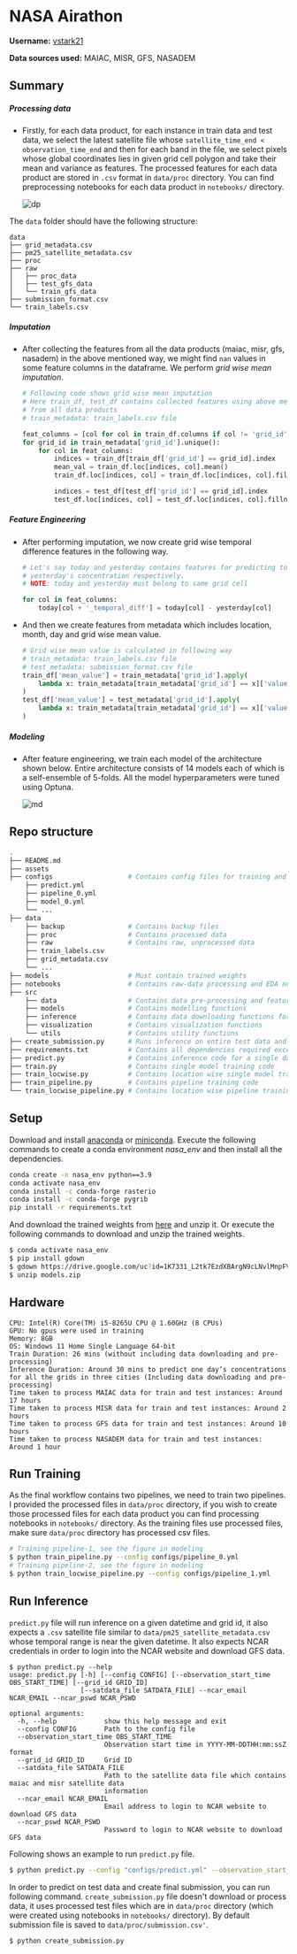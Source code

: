 # NASA Airathon

**Username:** [vstark21](https://www.drivendata.org/users/vstark21/)

**Data sources used:** MAIAC, MISR, GFS, NASADEM

## Summary

##### Processing data

* Firstly, for each data product, for each instance in train data and test data, we select the latest satellite file whose `satellite_time_end < observation_time_end` and then for each band in the file, we select pixels whose global coordinates lies in given grid cell polygon and take their mean and variance as features. The processed features for each data product are stored in `.csv` format in `data/proc` directory. You can find preprocessing notebooks for each data product in `notebooks/` directory. 
  
  ![dp](assets/dp.png)

The `data` folder should have the following structure:

```
data
├── grid_metadata.csv
├── pm25_satellite_metadata.csv
├── proc
├── raw
│   ├── proc_data
│   ├── test_gfs_data
│   └── train_gfs_data
├── submission_format.csv
└── train_labels.csv
```

##### Imputation

* After collecting the features from all the data products (maiac, misr, gfs, nasadem) in the above mentioned way, we might find `nan` values in some feature columns in the dataframe. We perform *grid wise mean imputation*.
  
  ```python
  # Following code shows grid wise mean imputation
  # Here train_df, test_df contains collected features using above method
  # from all data products
  # train_metadata: train_labels.csv file
  
  feat_columns = [col for col in train_df.columns if col != 'grid_id']
  for grid_id in train_metadata['grid_id'].unique():
      for col in feat_columns:
          indices = train_df[train_df['grid_id'] == grid_id].index
          mean_val = train_df.loc[indices, col].mean()
          train_df.loc[indices, col] = train_df.loc[indices, col].fillna(mean_val)
  
          indices = test_df[test_df['grid_id'] == grid_id].index
          test_df.loc[indices, col] = test_df.loc[indices, col].fillna(mean_val)
  ```

##### Feature Engineering

* After performing imputation, we now create grid wise temporal difference features in the following way.
  
  ```python
  # Let's say today and yesterday contains features for predicting today's 
  # yesterday's concentration respectively. 
  # NOTE: today and yesterday must belong to same grid cell
  
  for col in feat_columns:
      today[col + '_temporal_diff'] = today[col] - yesterday[col]
  ```

* And then we create features from metadata which includes location, month, day and grid wise mean value.
  
  ```python
  # Grid wise mean value is calculated in following way
  # train_metadata: train_labels.csv file
  # test_metadata: submission_format.csv file
  train_df['mean_value'] = train_metadata['grid_id'].apply(
      lambda x: train_metadata[train_metadata['grid_id'] == x]['value'].mean()
  )
  test_df['mean_value'] = test_metadata['grid_id'].apply(
      lambda x: train_metadata[train_metadata['grid_id'] == x]['value'].mean()
  )
  ```

##### Modeling

* After feature engineering, we train each model of the architecture shown below. Entire architecture consists of 14 models each of which is a self-ensemble of 5-folds. All the model hyperparameters were tuned using Optuna.
  
  ![md](assets/md.png)

## Repo structure

```bash
.
├── README.md 
├── assets
├── configs                   # Contains config files for training and inference
    ├── predict.yml
    ├── pipeline_0.yml
    ├── model_0.yml
    └── ...
├── data
    ├── backup                # Contains backup files
    ├── proc                  # Contains processed data
    ├── raw                   # Contains raw, unprocessed data
    ├── train_labels.csv
    ├── grid_metadata.csv
    └── ...
├── models                    # Must contain trained weights
├── notebooks                 # Contains raw-data processing and EDA notebooks
├── src
    ├── data                  # Contains data pre-processing and feature engineering functions
    ├── models                # Contains modelling functions
    ├── inference             # Contains data downloading functions for inference
    ├── visualization         # Contains visualization functions
    └── utils                 # Contains utility functions
├── create_submission.py      # Runs inference on entire test data and creates submission
├── requirements.txt          # Contains all dependencies required except rasterio
├── predict.py                # Contains inference code for a single data point
├── train.py                  # Contains single model training code
├── train_locwise.py          # Contains location wise single model training code
├── train_pipeline.py         # Contains pipeline training code 
└── train_locwise_pipeline.py # Contains location wise pipeline training code
```

## Setup

Download and install [anaconda](https://docs.anaconda.com/anaconda/install/index.html) or [miniconda](https://docs.anaconda.com/anaconda/install/index.html). Execute the following commands to create a conda environment *nasa_env* and then install all the dependencies.

```bash
conda create -n nasa_env python==3.9
conda activate nasa_env
conda install -c conda-forge rasterio
conda install -c conda-forge pygrib
pip install -r requirements.txt
```

And download the trained weights from [here](https://drive.google.com/file/d/1K7331_L2tk7EzdXBArgN9cLNvlMnpFV9) and unzip it. Or execute the following commands to download and unzip the trained weights. 

```bash
$ conda activate nasa_env
$ pip install gdown
$ gdown https://drive.google.com/uc?id=1K7331_L2tk7EzdXBArgN9cLNvlMnpFV9
$ unzip models.zip
```

## Hardware

```
CPU: Intel(R) Core(TM) i5-8265U CPU @ 1.60GHz (8 CPUs)
GPU: No gpus were used in training
Memory: 8GB
OS: Windows 11 Home Single Language 64-bit
Train Duration: 26 mins (without including data downloading and pre-processing)
Inference Duration: Around 30 mins to predict one day’s concentrations for all the grids in three cities (Including data downloading and pre-processing)
Time taken to process MAIAC data for train and test instances: Around 17 hours
Time taken to process MISR data for train and test instances: Around 2 hours
Time taken to process GFS data for train and test instances: Around 10 hours
Time taken to process NASADEM data for train and test instances: Around 1 hour
```

## Run Training

As the final workflow contains two pipelines, we need to train two pipelines. I provided the processed files in `data/proc` directory, if you wish to create those processed files for each data product you can find processing notebooks in `notebooks/` directory. As the training files use processed files, make sure `data/proc` directory has processed csv files.

```bash
# Training pipeline-1, see the figure in modeling
$ python train_pipeline.py --config configs/pipeline_0.yml
# Training pipeline-2, see the figure in modeling
$ python train_locwise_pipeline.py --config configs/pipeline_1.yml
```

## Run Inference

`predict.py` file will run inference on a given datetime and grid id, it also expects a `.csv` satellite file similar to `data/pm25_satellite_metadata.csv` whose temporal range is near the given datetime. It also expects NCAR credentials in order to login into the NCAR website and download GFS data.

```
$ python predict.py --help
usage: predict.py [-h] [--config CONFIG] [--observation_start_time OBS_START_TIME] [--grid_id GRID_ID]
                  [--satdata_file SATDATA_FILE] --ncar_email NCAR_EMAIL --ncar_pswd NCAR_PSWD

optional arguments:
  -h, --help            show this help message and exit
  --config CONFIG       Path to the config file
  --observation_start_time OBS_START_TIME
                        Observation start time in YYYY-MM-DDTHH:mm:ssZ format
  --grid_id GRID_ID     Grid ID
  --satdata_file SATDATA_FILE
                        Path to the satellite data file which contains maiac and misr satellite data
                        information
  --ncar_email NCAR_EMAIL
                        Email address to login to NCAR website to download GFS data
  --ncar_pswd NCAR_PSWD
                        Password to login to NCAR website to download GFS data
```

Following shows an example to run `predict.py` file.

```bash
$ python predict.py --config "configs/predict.yml" --observation_start_time "2021-03-02T18:30:00Z" --grid_id "C7PGV" --satdata_file "data/pm25_satellite_metadata.csv" --ncar_email <username> --ncar_pswd <password>
```

In order to predict on test data and create final submission, you can run following command. `create_submission.py` file doesn't download or process data, it uses processed test files which are in `data/proc` directory (which were created using notebooks in `notebooks/` directory). By default submission file is saved to `data/proc/submission.csv'`.

```
$ python create_submission.py
```

